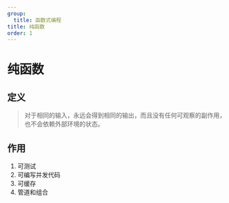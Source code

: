 ```yaml
---
group:
  title: 函数式编程
title: 纯函数
order: 1
---
```


# 纯函数

## 定义

> 对于相同的输入，永远会得到相同的输出，而且没有任何可观察的副作用，也不会依赖外部环境的状态。

## 作用

1. 可测试
2. 可编写并发代码
3. 可缓存
4. 管道和组合
